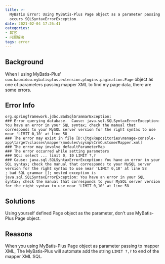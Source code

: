 ```yaml
---
title: >-
  MyBatis Error: Using MyBatis-Plus Page object as a parameter passing to mapper XML
  occurs SQLSyntaxErrorException
date: 2021-02-04 17:26:41
categories: 
- 其它
- 问题解决
tags: error
---
```


## Background

When I using MyBatis-Plus' `com.baomidou.mybatisplus.extension.plugins.pagination.Page` object as one of parameters passing mapper XML to find my page data, there are some errors. 

## Error Info

```
org.springframework.jdbc.BadSqlGrammarException: 
### Error querying database.  Cause: java.sql.SQLSyntaxErrorException: You have an error in your SQL syntax; check the manual that corresponds to your MySQL server version for the right syntax to use near 'LIMIT 0,10' at line 58
### The error may exist in file [D:\jtg\Repositories\manage-console-app\target\classes\mapper\modules\sysmp\CrmCustomerMapper.xml]
### The error may involve defaultParameterMap
### The error occurred while setting parameters
### SQL: select ... limit 0, 10 LIMIT ?,?
### Cause: java.sql.SQLSyntaxErrorException: You have an error in your SQL syntax; check the manual that corresponds to your MySQL server version for the right syntax to use near 'LIMIT 0,10' at line 58
; bad SQL grammar []; nested exception is java.sql.SQLSyntaxErrorException: You have an error in your SQL syntax; check the manual that corresponds to your MySQL server version for the right syntax to use near 'LIMIT 0,10' at line 58
```

## Solutions

Using yourself defined Page object as the parameter, don't use MyBatis-Plus Page object.

## Reasons

When you using MyBatis-Plus Page object as parameter passing to mapper XML, The MyBatis-Plus will automate add the string `LIMIT ?,?` to end of the mapper XML SQL.